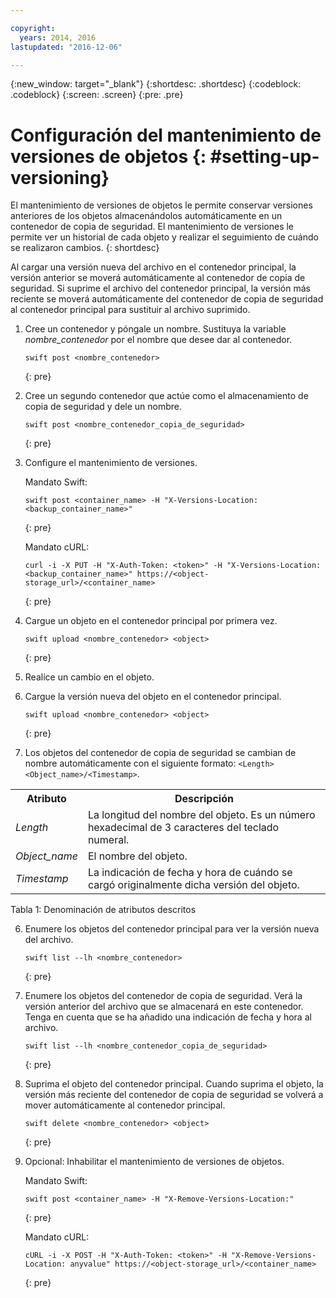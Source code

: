 ```yaml
---

copyright:
  years: 2014, 2016
lastupdated: "2016-12-06"

---
```

{:new_window: target="_blank"}
{:shortdesc: .shortdesc}
{:codeblock: .codeblock}
{:screen: .screen}
{:pre: .pre}


# Configuración del mantenimiento de versiones de objetos {: #setting-up-versioning}

El mantenimiento de versiones de objetos le permite conservar versiones anteriores de los objetos almacenándolos automáticamente en un contenedor de copia de seguridad. El mantenimiento de versiones le permite ver un historial de cada objeto y realizar el seguimiento de cuándo se realizaron cambios.
{: shortdesc}

Al cargar una versión nueva del archivo en el contenedor principal, la versión anterior se moverá automáticamente al contenedor de copia de seguridad. Si suprime el archivo del contenedor principal, la versión más reciente se moverá automáticamente del contenedor de copia de seguridad al contenedor principal para sustituir al archivo suprimido.

1. Cree un contenedor y póngale un nombre. Sustituya la variable *nombre_contenedor* por el nombre que desee dar al contenedor.

    ```
    swift post <nombre_contenedor>
    ```
    {: pre}

2. Cree un segundo contenedor que actúe como el almacenamiento de copia de seguridad y dele un nombre.

    ```
    swift post <nombre_contenedor_copia_de_seguridad>
    ```
    {: pre}

3. Configure el mantenimiento de versiones.

    Mandato Swift:

    ```
    swift post <container_name> -H "X-Versions-Location:<backup_container_name>"
    ```
    {: pre}

    Mandato cURL:

    ```
    curl -i -X PUT -H "X-Auth-Token: <token>" -H "X-Versions-Location:<backup_container_name>" https://<object-storage_url>/<container_name>
    ```
    {: pre}

4. Cargue un objeto en el contenedor principal por primera vez.

    ```
    swift upload <nombre_contenedor> <object>
    ```
    {: pre}

5. Realice un cambio en el objeto.

6. Cargue la versión nueva del objeto en el contenedor principal.

    ```
    swift upload <nombre_contenedor> <object>
    ```
    {: pre}

7.  Los objetos del contenedor de copia de seguridad se cambian de nombre automáticamente con el siguiente formato: `<Length><Object_name>/<Timestamp>`.
  <table>
    <tr>
      <th> Atributo </th>
      <th> Descripción </th>
    </tr>
    <tr>
      <td> <i>Length</i> </td>
      <td> La longitud del nombre del objeto. Es un número hexadecimal de 3 caracteres del teclado numeral. </td>
    </tr>
    <tr>
      <td> <i>Object_name</i> </td>
      <td> El nombre del objeto. </td>
    </tr>
    <tr>
      <td> <i>Timestamp</i> </td>
      <td> La indicación de fecha y hora de cuándo se cargó originalmente dicha versión del objeto. </td>
    </tr>
  </table>

  Tabla 1: Denominación de atributos descritos

6. Enumere los objetos del contenedor principal para ver la versión nueva del archivo.

    ```
    swift list --lh <nombre_contenedor>
    ```
    {: pre}

7. Enumere los objetos del contenedor de copia de seguridad. Verá la versión anterior del archivo que se almacenará en este contenedor. Tenga en cuenta que se ha añadido una indicación de fecha y hora al archivo.

    ```
    swift list --lh <nombre_contenedor_copia_de_seguridad>
    ```
    {: pre}

8. Suprima el objeto del contenedor principal. Cuando suprima el objeto, la versión más reciente del contenedor de copia de seguridad se volverá a mover automáticamente al contenedor principal.

    ```
    swift delete <nombre_contenedor> <object>
    ```
    {: pre}

9. Opcional: Inhabilitar el mantenimiento de versiones de objetos.

    Mandato Swift:

    ```
    swift post <container_name> -H "X-Remove-Versions-Location:"
    ```
    {: pre}

    Mandato cURL:

    ```
    cURL -i -X POST -H "X-Auth-Token: <token>" -H "X-Remove-Versions-Location: anyvalue" https://<object-storage_url>/<container_name>
    ```
    {: pre}
